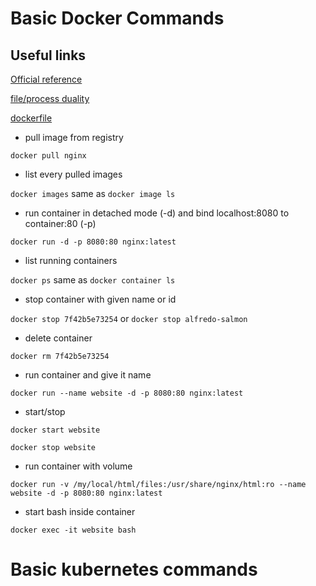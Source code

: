 # Basic Docker Commands


## Useful links

[Official reference](https://docs.docker.com/reference/)

[file/process duality](https://iximiuz.com/en/posts/containers-101-container-mgmt-commands/)

[dockerfile](https://docs.docker.com/engine/reference/builder/)

- pull image from registry

`docker pull nginx`

- list every pulled images

`docker images` same as `docker image ls`

- run container in detached mode (-d) and bind localhost:8080 to container:80 (-p)

`docker run -d -p 8080:80 nginx:latest`

- list running containers

`docker ps` same as `docker container ls`

- stop container with given name or id

`docker stop 7f42b5e73254` or `docker stop alfredo-salmon`

- delete container

`docker rm 7f42b5e73254`

- run container and give it name

`docker run --name website -d -p 8080:80 nginx:latest`

- start/stop

`docker start website`

`docker stop website`

- run container with volume

`docker run -v /my/local/html/files:/usr/share/nginx/html:ro --name website -d -p 8080:80 nginx:latest`

- start bash inside container

`docker exec -it website bash`


# Basic kubernetes commands
